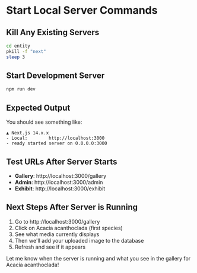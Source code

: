 # Start Local Server Commands

## Kill Any Existing Servers
```bash
cd entity
pkill -f "next"
sleep 3
```

## Start Development Server
```bash
npm run dev
```

## Expected Output
You should see something like:
```
▲ Next.js 14.x.x
- Local:        http://localhost:3000
- ready started server on 0.0.0.0:3000
```

## Test URLs After Server Starts
- **Gallery**: http://localhost:3000/gallery
- **Admin**: http://localhost:3000/admin
- **Exhibit**: http://localhost:3000/exhibit

## Next Steps After Server is Running
1. Go to http://localhost:3000/gallery
2. Click on Acacia acanthoclada (first species)
3. See what media currently displays
4. Then we'll add your uploaded image to the database
5. Refresh and see if it appears

Let me know when the server is running and what you see in the gallery for Acacia acanthoclada!